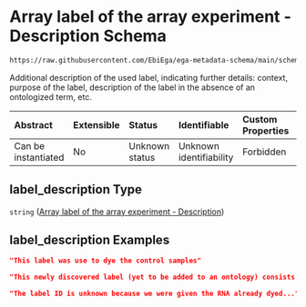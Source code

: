 # Array label of the array experiment - Description Schema

```txt
https://raw.githubusercontent.com/EbiEga/ega-metadata-schema/main/schemas/EGA.common-definitions.json#/definitions/array_label/properties/label_description
```

Additional description of the used label, indicating further details: context, purpose of the label, description of the label in the absence of an ontologized term, etc.

| Abstract            | Extensible | Status         | Identifiable            | Custom Properties | Additional Properties | Access Restrictions | Defined In                                                                                           |
| :------------------ | :--------- | :------------- | :---------------------- | :---------------- | :-------------------- | :------------------ | :--------------------------------------------------------------------------------------------------- |
| Can be instantiated | No         | Unknown status | Unknown identifiability | Forbidden         | Allowed               | none                | [EGA.common-definitions.json\*](../../../schemas/EGA.common-definitions.json "open original schema") |

## label\_description Type

`string` ([Array label of the array experiment - Description](ega-12-definitions-repeatable-array_label-node-properties-array-label-of-the-array-experiment---description.md))

## label\_description Examples

```json
"This label was use to dye the control samples"
```

```json
"This newly discovered label (yet to be added to an ontology) consists in a compound of type X..."
```

```json
"The label ID is unknown because we were given the RNA already dyed..."
```
